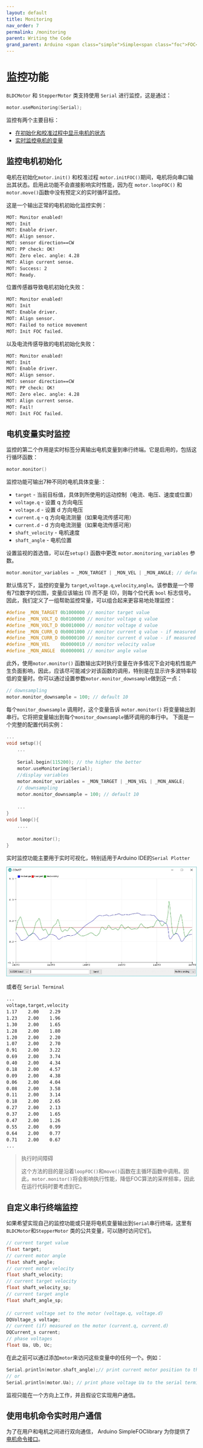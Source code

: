 ```yaml
---
layout: default
title: Monitoring
nav_order: 7
permalink: /monitoring
parent: Writing the Code
grand_parent: Arduino <span class="simple">Simple<span class="foc">FOC</span>library</span> 
---
```



# 监控功能

 `BLDCMotor` 和 `StepperMotor` 类支持使用 `Serial` 进行监控，这是通过：

```cpp
motor.useMonitoring(Serial);
```

监控有两个主要目标：
- [在初始化和校准过程中显示电机的状态](#monitoring-the-motor-init) 
- [实时监控电机的变量](#real-time-motor-variables-monitoring)

## 监控电机初始化
电机在初始化`motor.init()` 和校准过程 `motor.initFOC()`期间，电机将向串口输出其状态。启用此功能不会直接影响实时性能，因为在 `motor.loopFOC()` 和`motor.move()`函数中没有预定义的实时循环监控。

这是一个输出正常的电机初始化监控实例：

```sh
MOT: Monitor enabled!
MOT: Init
MOT: Enable driver.
MOT: Align sensor.
MOT: sensor direction==CW
MOT: PP check: OK!
MOT: Zero elec. angle: 4.28
MOT: Align current sense.
MOT: Success: 2
MOT: Ready.
```

位置传感器导致电机初始化失败：
```sh
MOT: Monitor enabled!
MOT: Init
MOT: Enable driver.
MOT: Align sensor.
MOT: Failed to notice movement
MOT: Init FOC failed.
```

以及电流传感导致的电机初始化失败：
```sh
MOT: Monitor enabled!
MOT: Init
MOT: Enable driver.
MOT: Align sensor.
MOT: sensor direction==CW
MOT: PP check: OK!
MOT: Zero elec. angle: 4.28
MOT: Align current sense.
MOT: Fail!
MOT: Init FOC failed.
```

## 电机变量实时监控

监控的第二个作用是实时标签分离输出电机变量到串行终端。它是启用的，包括这行循环函数：
```cpp
motor.monitor()
```

监控功能可输出7种不同的电机具体变量:：
- `target` - 当前目标值，具体到所使用的运动控制（电流、电压、速度或位置）
- `voltage.q` - 设置 q 方向电压
- `voltage.d` - 设置 d 方向电压
- `current.q` - q 方向电流测量（如果电流传感可用）
- `current.d` - d 方向电流测量（如果电流传感可用）
- `shaft_velocity` - 电机速度
- `shaft_angle` - 电机位置

设置监视的首选值，可以在`setup()` 函数中更改 `motor.monitoring_variables` 参数。

```cpp
motor.monitor_variables = _MON_TARGET | _MON_VEL | _MON_ANGLE; // default _MON_TARGET | _MON_VOLT_Q | _MON_VEL | _MON_ANGLE
```
默认情况下，监控的变量为 `target`,`voltage.q`,`velocity`,`angle`。该参数是一个带有7位数字的位图，变量应该输出 (1) 而不是 (0)，则每个位代表 `bool` 标志信号。因此，我们定义了一组帮助监控常量，可以组合起来更容易地处理监控：

```cpp
#define _MON_TARGET 0b1000000 // monitor target value
#define _MON_VOLT_Q 0b0100000 // monitor voltage q value
#define _MON_VOLT_D 0b0010000 // monitor voltage d value
#define _MON_CURR_Q 0b0001000 // monitor current q value - if measured
#define _MON_CURR_D 0b0000100 // monitor current d value - if measured
#define _MON_VEL    0b0000010 // monitor velocity value
#define _MON_ANGLE  0b0000001 // monitor angle value
```

此外，使用`motor.monitor()` 函数输出实时执行变量在许多情况下会对电机性能产生负面影响，因此，应该尽可能减少对该函数的调用，特别是在显示许多波特率较低的变量时。你可以通过设置参数`motor.monitor_downsample`做到这一点：

```cpp
// downsampling
motor.monitor_downsample = 100; // default 10
```
每个`monitor_downsample` 调用时，这个变量告诉 `motor.monitor()` 将变量输出到串行。它将把变量输出到每个`monitor_downsample`循环调用的串行中。
下面是一个完整的配置代码实例：

```cpp
...
void setup(){
    ...

    Serial.begin(115200); // the higher the better
    motor.useMonitoring(Serial);
    //display variables
    motor.monitor_variables = _MON_TARGET | _MON_VEL | _MON_ANGLE; 
    // downsampling
    motor.monitor_downsample = 100; // default 10
    
    ...
}
void loop(){
    ....

    motor.monitor();
}

```



实时监控功能主要用于实时可视化，特别适用于Arduino IDE的`Serial Plotter`

<img class="width60" src="extras/Images/plotter.jpg">

或者在 `Serial Terminal`
```sh
...
voltage,target,velocity
1.17	2.00	2.29
1.23	2.00	1.96
1.30	2.00	1.65
1.28	2.00	1.80
1.20	2.00	2.20
1.07	2.00	2.70
0.91	2.00	3.22
0.69	2.00	3.74
0.40	2.00	4.34
0.18	2.00	4.57
0.09	2.00	4.38
0.06	2.00	4.04
0.08	2.00	3.58
0.11	2.00	3.14
0.18	2.00	2.65
0.27	2.00	2.13
0.37	2.00	1.65
0.47	2.00	1.26
0.55	2.00	0.99
0.64	2.00	0.77
0.71	2.00	0.67
...
```

<blockquote class="warning"><p class="heading"> 执行时间障碍</p>
这个方法的目的是沿着<code class="highlighter-rouge">loopFOC()</code>和<code class="highlighter-rouge">move()</code>函数在主循环函数中调用。因此，<code class="highlighter-rouge">motor.monitor()</code>将会影响执行性能，降低FOC算法的采样频率，因此在运行代码时要考虑到它。  </blockquote>

## 自定义串行终端监控

如果希望实现自己的监控功能或只是将电机变量输出到`Serial`串行终端，这里有`BLDCMotor`和`StepperMotor` 类的公共变量，可以随时访问它们。

```cpp
// current target value
float target;
// current motor angle
float shaft_angle;
// current motor velocity 
float shaft_velocity;
// current target velocity
float shaft_velocity_sp;
// current target angle
float shaft_angle_sp;

// current voltage set to the motor (voltage.q, voltage.d)
DQVoltage_s voltage;
// current (if) measured on the motor (current.q, current.d)
DQCurrent_s current;
// phase voltages 
float Ua, Ub, Uc;

```
在此之前可以通过添加`motor`来访问这些变量中的任何一个。例如：

```cpp
Serial.println(motor.shaft_angle);// print current motor position to the serial terminal
// or
Serial.println(motor.Ua); // print phase voltage Ua to the serial terminal
```

监视只能在一个方向上工作，并且假设它实现用户通信。

## 使用电机命令实时用户通信

为了在用户和电机之间进行双向通信， Arduino <span class="simple">Simple<span class="foc">FOC</span>library</span>  为你提供了 [电机命令接口](communication)。